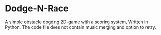 # Dodge-N-Race
A simple obstacle dogding 2D-game with a scoring system, Written in Python.
The code file does not contain music merging and option to retry.
